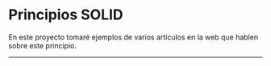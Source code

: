 # Principios SOLID

En este proyecto tomaré ejemplos de varios artículos en la web que hablen sobre este principio.

---

